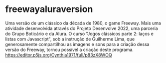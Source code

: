 # freewayaluraversion
Uma versão de um clássico da década de 1980, o game Freeway. 
Mais uma atividade desenvolvida através do Projeto Desenvolve 2022, uma parceria do Grupo Boticário e da Alura.
O curso "Jogos clássicos parte 2: laços e listas com Javascript", sob a instrução de Guilherme Lima, que generosamente compartilhou as imagens e sons para a criação dessa versão do Freeway, tornou possível a criação deste programa.
https://editor.p5js.org/Cynthia1971/full/p83zX8WOQ
